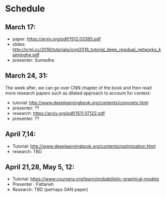 # Schedule 

## March 17:
* paper: https://arxiv.org/pdf/1512.03385.pdf     
* slides: http://icml.cc/2016/tutorials/icml2016_tutorial_deep_residual_networks_kaiminghe.pdf 
* presenter: Sumedha


## March 24, 31:
The week after, we can go over CNN chapter of the book and then read more research papers such as dilated approach to account for context:

* tutorial: http://www.deeplearningbook.org/contents/convnets.html
* presenter: ??
* research: https://arxiv.org/pdf/1511.07122.pdf
* presenter:  ??


## April 7,14:
* Tutorial: http://www.deeplearningbook.org/contents/optimization.html
* research: TBD

## April 21,28, May 5, 12:
* Tutorial: https://www.coursera.org/learn/probabilistic-graphical-models
* Presenter : Fattaneh
* Research: TBD (perhaps GAN paper)





 
